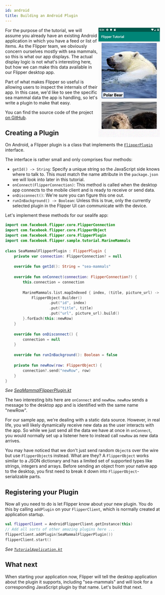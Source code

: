 ```yaml
---
id: android
title: Building an Android Plugin
---
```


<img align="right" src="/docs/assets/android-tutorial-app.png" alt="Android Tutorial App" width="200">

For the purpose of the tutorial, we will assume you already have an existing
Android application in which you have a feed or list of items. As the Flipper
team, we obviously concern ourselves mostly with sea mammals, so this is what
our app displays. The actual display logic is not what's interesting here,
but how we can make this data available in our Flipper desktop app.

Part of what makes Flipper so useful is allowing users to inspect the
internals of their app. In this case, we'd like to see the specific
sea mammal data the app is handling, so let's write a plugin to make that
easy.

You can find the source code of the project [on GitHub](
https://github.com/facebook/flipper/tree/7dae5771d96ea76b75796d3b3a2c78746e581e3f/android/tutorial).

## Creating a Plugin

On Android, a Flipper plugin is a class that implements the
[`FlipperPlugin`](https://github.com/facebook/flipper/blob/master/android/src/main/java/com/facebook/flipper/core/FlipperPlugin.java)
interface.

The interface is rather small and only comprises four methods:

- `getId() -> String`: Specify a unique string so the JavaScript side knows where to talk to. This must match the name attribute in the `package.json` we will look into later in this tutorial.
- `onConnect(FlipperConnection)`: This method is called when the desktop app connects to the mobile client and is ready to receive or send data.
- `onDisconnect()`: We're sure you can figure this one out.
- `runInBackground() -> Boolean`: Unless this is true, only the currently selected plugin in the Flipper UI can communicate with the device.

Let's implement these methods for our sealife app:

```kotlin
import com.facebook.flipper.core.FlipperConnection
import com.facebook.flipper.core.FlipperObject
import com.facebook.flipper.core.FlipperPlugin
import com.facebook.flipper.sample.tutorial.MarineMammals

class SeaMammalFlipperPlugin : FlipperPlugin {
    private var connection: FlipperConnection? = null

    override fun getId(): String = "sea-mammals"

    override fun onConnect(connection: FlipperConnection?) {
        this.connection = connection

        MarineMammals.list.mapIndexed { index, (title, picture_url) ->
            FlipperObject.Builder()
                    .put("id", index)
                    .put("title", title)
                    .put("url", picture_url).build()
        }.forEach(this::newRow)
    }

    override fun onDisconnect() {
        connection = null
    }

    override fun runInBackground(): Boolean = false

    private fun newRow(row: FlipperObject) {
        connection?.send("newRow", row)
    }
}
```
*See [SeaMammalFlipperPlugin.kt](https://github.com/facebook/flipper/blob/5afb148ffa9e267e5b24e0dfae198d1cf46cc396/android/tutorial/src/main/java/com/facebook/flipper/sample/tutorial/plugin/SeaMammalFlipperPlugin.kt)*

The two interesting bits here are `onConnect` and `newRow`. `newRow` sends a message
to the desktop app and is identified with the same name "newRow".

For our sample app, we're dealing with a static data source. However, in real
life, you will likely dynamically receive new data as the user interacts with
the app. So while we just send all the data we have at once in `onConnect`,
you would normally set up a listener here to instead call `newRow` as new data
arrives.

You may have noticed that we don't just send random `Object`s over the wire but
use `FlipperObject`s instead. What are they? A `FlipperObject` works similar
to a JSON dictionary and has a limited set of supported types like strings,
integers and arrays. Before sending an object from your native app to the
desktop, you first need to break it down into `FlipperObject`-serializable parts.

## Registering your Plugin

Now all you need to do is let Flipper know about your new plugin. You do this
by calling `addPlugin` on your `FlipperClient`, which is normally created
at application startup.

```kotlin
val flipperClient = AndroidFlipperClient.getInstance(this)
// Add all sorts of other amazing plugins here ...
flipperClient.addPlugin(SeaMammalFlipperPlugin())
flipperClient.start()
```
*See [`TutorialApplication.kt`](https://github.com/facebook/flipper/blob/5afb148ffa9e267e5b24e0dfae198d1cf46cc396/android/tutorial/src/main/java/com/facebook/flipper/sample/tutorial/TutorialApplication.kt)*

## What next

When starting your application now, Flipper will tell the desktop application
about the plugin it supports, including "sea-mammals" and will look for a
corresponding JavaScript plugin by that name. Let's build that next.